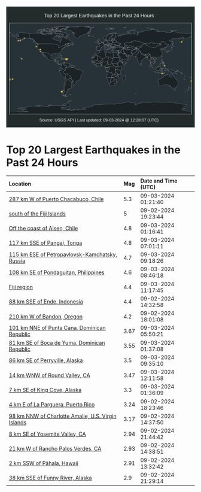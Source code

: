 ![Map](./map.png)

# Top 20 Largest Earthquakes in the Past 24 Hours

| Location | Mag | Date and Time (UTC) |
|:---|:---|:---|
| [287 km W of Puerto Chacabuco, Chile](https://earthquake.usgs.gov/earthquakes/eventpage/us6000npej) | 5.3 | 09-03-2024 01:21:40 |
| [south of the Fiji Islands](https://earthquake.usgs.gov/earthquakes/eventpage/us6000npcu) | 5 | 09-02-2024 19:23:44 |
| [Off the coast of Aisen, Chile](https://earthquake.usgs.gov/earthquakes/eventpage/us6000npeh) | 4.8 | 09-03-2024 01:16:41 |
| [117 km SSE of Pangai, Tonga](https://earthquake.usgs.gov/earthquakes/eventpage/us6000npfy) | 4.8 | 09-03-2024 07:01:11 |
| [115 km ESE of Petropavlovsk-Kamchatsky, Russia](https://earthquake.usgs.gov/earthquakes/eventpage/us6000npgd) | 4.7 | 09-03-2024 09:18:26 |
| [108 km SE of Pondaguitan, Philippines](https://earthquake.usgs.gov/earthquakes/eventpage/us6000npg5) | 4.6 | 09-03-2024 08:46:18 |
| [Fiji region](https://earthquake.usgs.gov/earthquakes/eventpage/us6000npgt) | 4.4 | 09-03-2024 11:17:45 |
| [88 km SSE of Ende, Indonesia](https://earthquake.usgs.gov/earthquakes/eventpage/us6000npam) | 4.4 | 09-02-2024 14:32:58 |
| [210 km W of Bandon, Oregon](https://earthquake.usgs.gov/earthquakes/eventpage/us6000npc8) | 4.2 | 09-02-2024 18:01:08 |
| [101 km NNE of Punta Cana, Dominican Republic](https://earthquake.usgs.gov/earthquakes/eventpage/pr2024247001) | 3.67 | 09-03-2024 05:50:21 |
| [81 km SE of Boca de Yuma, Dominican Republic](https://earthquake.usgs.gov/earthquakes/eventpage/pr2024247000) | 3.55 | 09-03-2024 01:37:08 |
| [86 km SE of Perryville, Alaska](https://earthquake.usgs.gov/earthquakes/eventpage/ak024bcnb5b2) | 3.5 | 09-03-2024 09:35:10 |
| [14 km WNW of Round Valley, CA](https://earthquake.usgs.gov/earthquakes/eventpage/nc75056881) | 3.47 | 09-03-2024 12:11:58 |
| [7 km SE of King Cove, Alaska](https://earthquake.usgs.gov/earthquakes/eventpage/us6000npem) | 3.3 | 09-03-2024 01:36:09 |
| [4 km E of La Parguera, Puerto Rico](https://earthquake.usgs.gov/earthquakes/eventpage/pr71459123) | 3.24 | 09-02-2024 18:23:46 |
| [98 km NNW of Charlotte Amalie, U.S. Virgin Islands](https://earthquake.usgs.gov/earthquakes/eventpage/pr71459103) | 3.17 | 09-02-2024 14:37:50 |
| [8 km SE of Yosemite Valley, CA](https://earthquake.usgs.gov/earthquakes/eventpage/nc75056651) | 2.94 | 09-02-2024 21:44:42 |
| [21 km W of Rancho Palos Verdes, CA](https://earthquake.usgs.gov/earthquakes/eventpage/ci40722479) | 2.93 | 09-02-2024 14:38:51 |
| [2 km SSW of Pāhala, Hawaii](https://earthquake.usgs.gov/earthquakes/eventpage/hv74437362) | 2.91 | 09-02-2024 13:32:42 |
| [38 km SSE of Funny River, Alaska](https://earthquake.usgs.gov/earthquakes/eventpage/ak024bb6vq2b) | 2.9 | 09-02-2024 21:29:14 |
